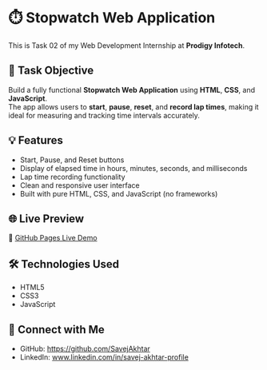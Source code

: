 # ⏱️ Stopwatch Web Application

This is Task 02 of my Web Development Internship at **Prodigy Infotech**.

## 📌 Task Objective

Build a fully functional **Stopwatch Web Application** using **HTML**, **CSS**, and **JavaScript**.  
The app allows users to **start**, **pause**, **reset**, and **record lap times**, making it ideal for measuring and tracking time intervals accurately.

## 💡 Features

- Start, Pause, and Reset buttons
- Display of elapsed time in hours, minutes, seconds, and milliseconds
- Lap time recording functionality
- Clean and responsive user interface
- Built with pure HTML, CSS, and JavaScript (no frameworks)

## 🌐 Live Preview

🔗 [GitHub Pages Live Demo](https://SavejAkhtar.github.io/PRODIGY_WD_02/)  


## 🛠️ Technologies Used

- HTML5
- CSS3
- JavaScript

## 🔗 Connect with Me

- GitHub: https://github.com/SavejAkhtar
- LinkedIn: www.linkedin.com/in/savej-akhtar-profile
